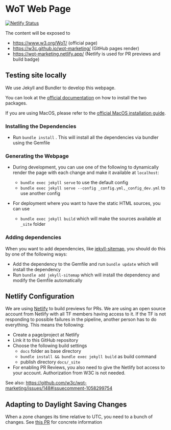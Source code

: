 # WoT Web Page

[![Netlify Status](https://api.netlify.com/api/v1/badges/d51b6c04-7def-43c0-8566-4f16ed11c213/deploy-status)](https://app.netlify.com/sites/wot-marketing/deploys)

The content will be exposed to
* https://www.w3.org/WoT/ (official page)
* https://w3c.github.io/wot-marketing/ (GitHub pages render)
* https://wot-marketing.netlify.app/ (Netlify is used for PR previews and build badge)

## Testing site locally

We use Jekyll and Bundler to develop this webpage.

You can look at the [official documentation](https://jekyllrb.com/docs/) on how to install the two packages.

If you are using MacOS, please refer to the [official MacOS installation guide](https://jekyllrb.com/docs/installation/macos/).

### Installing the Dependencies

- Run `bundle install` . This will install all the dependencies via bundler using the Gemfile

### Generating the Webpage

- During development, you can use one of the following to dynamically render the page with each change and make it available at `localhost`:
  - `bundle exec jekyll serve` to use the default config
  - `bundle exec jekyll serve --config _config.yml,_config_dev.yml` to use another config

- For deployment where you want to have the static HTML sources, you can use
  - `bundle exec jekyll build` which will make the sources available at `_site` folder

### Adding dependencies

When you want to add dependencies, like [jekyll-sitemap](https://github.com/jekyll/jekyll-sitemap), you should do this by one of the following ways:
- Add the dependency to the Gemfile and run `bundle update` which will install the dependency
- Run `bundle add jekyll-sitemap` which will install the dependency and modify the Gemfile automatically

## Netlify Configuration

We are using [Netlify](https://www.netlify.com/) to build previews for PRs.
We are using an open source account from Netlify with all TF members having access to it.
If the TF is not responding to possible failures in the pipeline, another person has to do everything. This means the following:

- Create a page/project at Netlify
- Link it to this GitHub repository
- Choose the following build settings
  - `docs` folder as base directory
  - `bundle install && bundle exec jekyll build` as build command
  - publish directory `docs/_site`
- For enabling PR Reviews, you also need to give the Netlify bot access to your account. Authorization from W3C is not needed.


See also: https://github.com/w3c/wot-marketing/issues/148#issuecomment-1058299754

## Adapting to Daylight Saving Changes
When a zone changes its time relative to UTC, you need to a bunch of changes. See [this PR](https://github.com/w3c/wot-marketing/pull/296) for concrete information
